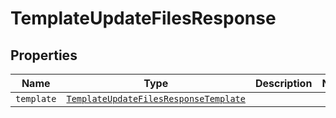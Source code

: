

# TemplateUpdateFilesResponse



## Properties

Name | Type | Description | Notes
------------ | ------------- | ------------- | -------------
| `template` | [```TemplateUpdateFilesResponseTemplate```](TemplateUpdateFilesResponseTemplate.md) |    |  |



